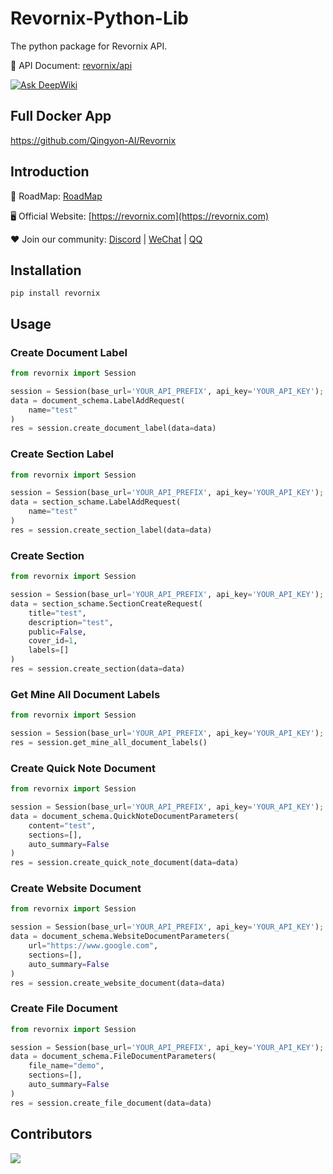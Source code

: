 # Revornix-Python-Lib

The python package for Revornix API.

📕 API Document: [revornix/api](https://revornix.com/en/docs/features/api)

[![Ask DeepWiki](https://deepwiki.com/badge.svg)](https://deepwiki.com/Qingyon-AI/Revornix)

## Full Docker App

https://github.com/Qingyon-AI/Revornix

## Introduction

🚀 RoadMap: [RoadMap](https://huaqinda.notion.site/RoadMap-224bbdbfa03380fabd7beda0b0337ea3)

🖥️ Official Website: [https://revornix.com](https://revornix.com)

❤️ Join our community: [Discord](https://discord.com/invite/3XZfz84aPN) | [WeChat](https://github.com/Qingyon-AI/Revornix/discussions/1#discussioncomment-13638435) | [QQ](https://github.com/Qingyon-AI/Revornix/discussions/1#discussioncomment-13638435)

## Installation

```shell
pip install revornix
```

## Usage

### Create Document Label

```python
from revornix import Session

session = Session(base_url='YOUR_API_PREFIX', api_key='YOUR_API_KEY');
data = document_schema.LabelAddRequest(
    name="test"
)
res = session.create_document_label(data=data)
```

### Create Section Label

```python
from revornix import Session

session = Session(base_url='YOUR_API_PREFIX', api_key='YOUR_API_KEY');
data = section_schame.LabelAddRequest(
    name="test"
)
res = session.create_section_label(data=data)
```

### Create Section

```python
from revornix import Session

session = Session(base_url='YOUR_API_PREFIX', api_key='YOUR_API_KEY');
data = section_schame.SectionCreateRequest(
    title="test",
    description="test",
    public=False,
    cover_id=1,
    labels=[]
)
res = session.create_section(data=data)
```

### Get Mine All Document Labels

```python
from revornix import Session

session = Session(base_url='YOUR_API_PREFIX', api_key='YOUR_API_KEY');
res = session.get_mine_all_document_labels()
```

### Create Quick Note Document

```python
from revornix import Session

session = Session(base_url='YOUR_API_PREFIX', api_key='YOUR_API_KEY');
data = document_schema.QuickNoteDocumentParameters(
    content="test",
    sections=[],
    auto_summary=False
)
res = session.create_quick_note_document(data=data)
```

### Create Website Document

```python
from revornix import Session

session = Session(base_url='YOUR_API_PREFIX', api_key='YOUR_API_KEY');
data = document_schema.WebsiteDocumentParameters(
    url="https://www.google.com",
    sections=[],
    auto_summary=False
)
res = session.create_website_document(data=data)
```

### Create File Document

```python
from revornix import Session

session = Session(base_url='YOUR_API_PREFIX', api_key='YOUR_API_KEY');
data = document_schema.FileDocumentParameters(
    file_name="demo",
    sections=[],
    auto_summary=False
)
res = session.create_file_document(data=data)
```

## Contributors

<a href="https://github.com/Qingyon-AI/Revornx/graphs/contributors">
  <img src="https://contrib.rocks/image?repo=Qingyon-AI/Revornix" />
</a>